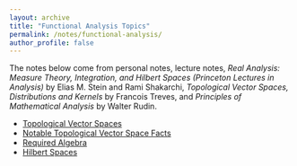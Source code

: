 ```yaml
---
layout: archive
title: "Functional Analysis Topics"
permalink: /notes/functional-analysis/
author_profile: false
---
```

The notes below come from personal notes, lecture notes, *Real Analysis: Measure Theory, Integration, and Hilbert Spaces (Princeton Lectures in Analysis)* by Elias M. Stein and Rami Shakarchi, *Topological Vector Spaces, Distributions and Kernels* by Francois Treves, and *Principles of Mathematical Analysis* by Walter Rudin.
- [Topological Vector Spaces](TVS-spaces.md)
- [Notable Topological Vector Space Facts](TVS-facts.md)
- [Required Algebra](algebra.md)
- [Hilbert Spaces](hilbert-space.md)
